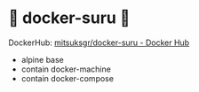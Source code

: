 :whale: docker-suru :muscle:
============================

DockerHub: [mitsuksgr/docker\-suru \- Docker Hub](https://hub.docker.com/r/mitsuksgr/docker-suru/)

- alpine base
- contain docker-machine
- contain docker-compose
